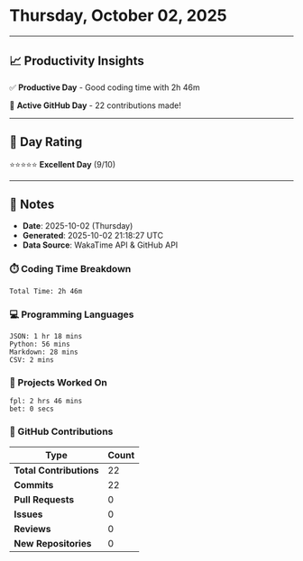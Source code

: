 # Thursday, October 02, 2025

---

## 📈 Productivity Insights

✅ **Productive Day** - Good coding time with 2h 46m

🚀 **Active GitHub Day** - 22 contributions made!

---

## 🎯 Day Rating

⭐⭐⭐⭐⭐ **Excellent Day** (9/10)

---

## 📝 Notes

- **Date**: 2025-10-02 (Thursday)
- **Generated**: 2025-10-02 21:18:27 UTC
- **Data Source**: WakaTime API & GitHub API


### ⏱️ Coding Time Breakdown

```
Total Time: 2h 46m
```

### 💻 Programming Languages

```
JSON: 1 hr 18 mins
Python: 56 mins
Markdown: 28 mins
CSV: 2 mins
```

### 📂 Projects Worked On

```
fpl: 2 hrs 46 mins
bet: 0 secs

```


### 🐙 GitHub Contributions

| Type | Count |
|------|-------|
| **Total Contributions** | 22 |
| **Commits** | 22 |
| **Pull Requests** | 0 |
| **Issues** | 0 |
| **Reviews** | 0 |
| **New Repositories** | 0 |

